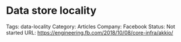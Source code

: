 # Data store locality

Tags: data-locality
Category: Articles
Company: Facebook
Status: Not started
URL: https://engineering.fb.com/2018/10/08/core-infra/akkio/